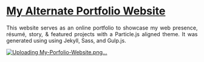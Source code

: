 # <a href="https://lenhathoanvu.github.io/" target="_blank">My Alternate Portfolio Website</a>

 <p align="justify">This website serves as an online portfolio to showcase my web presence, résumé, story, & featured projects with a Particle.js aligned theme. It was generated using using Jekyll, Sass, and Gulp.js.</p>
 
[![Uploading My-Porfolio-Website.png…]()](https://github.com/lenhathoanvu/lenhathoanvu.github.io/blob/master/My-Porfolio-Website.png)


